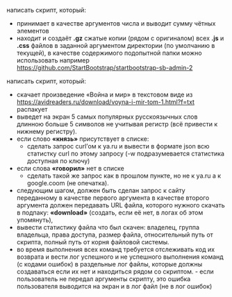написать скрипт, который:
* принимает в качестве аргументов числа и выводит сумму чётных элементов
* находит и создаёт **.gz** сжатые копии (рядом с оригиналом) всех **.js** и **.css** файлов в заданной аргументом директории (по умолчанию в текущей), в качестве содержимого подопытной папки можно использовать например https://github.com/StartBootstrap/startbootstrap-sb-admin-2

написать скрипт, который:
* скачает произведение «Война и мир» в текстовом виде из https://avidreaders.ru/download/voyna-i-mir-tom-1.html?f=txt
распакует
* выведет на экран 5 самых популярных русскоязычных слов длинною больше 5 символов не учитывая регистр (всё привести к нижнему регистру).
* если слово **«князь»** присутствует в списке:
  * сделать запрос curl’ом к ya.ru и вывести в формате json всю статистку curl по этому запросу (-w подразумевается статистика доступная по ключу)
* если слова **«говорил»** нет в списке
  * сделать такой же запрос как в прошлом пункте, но не к ya.ru а к google.coom (не опечатка).
* следующим шагом, должен быть сделан запрос к сайту переданному в качестве первого аргумента
в качестве второго аргумента должен передавать URL файла, которого нужного скачать в подпаку: **«download»** (создать, если её нет, в логах об этом упомянуть),
* вывести статистику файла что был скачен: владелец, группа владельца, права доступа, размер файла, относительный путь от скрипта, полный путь от корня файловой системы.
* во время выполнения всех команд требуется отслеживать код их возврата и вести лог успешного и не успешного выполнения команд (с кодами ошибок) в раздельные лог файлы, которые должны создаваться если их нет и находиться рядом со скриптом. - если пользователь не передал аргументы скрипту, это ошибка пользователя выводится на экран и в лог файл (не в лог ошибок)